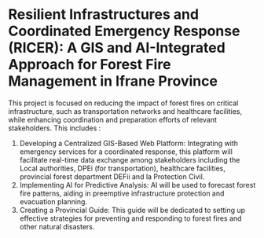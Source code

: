 # Resilient Infrastructures and Coordinated Emergency Response (RICER): A GIS and AI-Integrated Approach for Forest Fire Management in Ifrane Province

This project is focused on reducing the impact of forest fires on critical infrastructure, such as transportation networks and healthcare facilities, while enhancing coordination and preparation efforts of relevant stakeholders. This includes :

1. Developing a Centralized GIS-Based Web Platform: Integrating with emergency services for a coordinated response, this platform will facilitate real-time data exchange among stakeholders including the Local authorities, DPEi (for transportation), healthcare facilities, provincial forest department DEFii and la Protection Civil.
2. Implementing AI for Predictive Analysis: AI will be used to forecast forest fire patterns, aiding in preemptive infrastructure protection and evacuation planning.
3. Creating a Provincial Guide: This guide will be dedicated to setting up effective strategies for preventing and responding to forest fires and other natural disasters.
